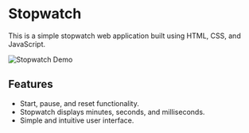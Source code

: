 # Stopwatch

This is a simple stopwatch web application built using HTML, CSS, and JavaScript.

![Stopwatch Demo](demo.gif)

## Features

- Start, pause, and reset functionality.
- Stopwatch displays minutes, seconds, and milliseconds.
- Simple and intuitive user interface.
